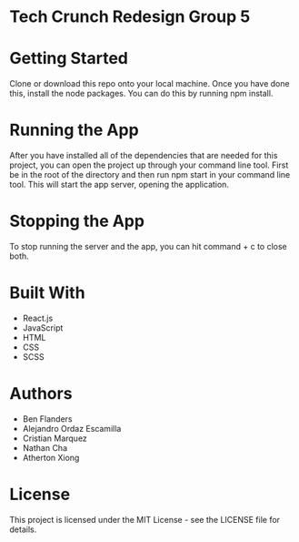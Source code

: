 # Tech Crunch Redesign Group 5


# Getting Started
Clone or download this repo onto your local machine. Once you have done this, install the node packages. You can do this by running npm install.

# Running the App
After you have installed all of the dependencies that are needed for this project, you can open the project up through your command line tool. First be in the root of the directory and then run npm start in your command line tool. This will start the app server, opening the application.

# Stopping the App
To stop running the server and the app, you can hit command + c to close both.

# Built With
* React.js
* JavaScript
* HTML
* CSS
* SCSS
# Authors
* Ben Flanders
* Alejandro Ordaz Escamilla
* Cristian Marquez
* Nathan Cha
* Atherton Xiong

# License
This project is licensed under the MIT License - see the LICENSE file for details.
